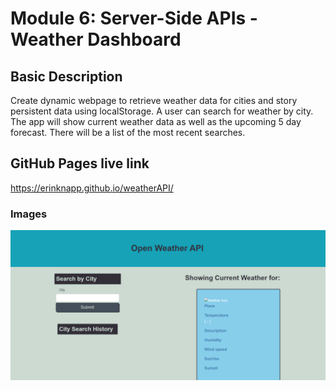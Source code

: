 # Module 6: Server-Side APIs - Weather Dashboard

## Basic Description
Create dynamic webpage to retrieve weather data for cities and story persistent data using localStorage. A user can search for weather by city. The app will show current weather data as well as the upcoming 5 day forecast. There will be a list of the most recent searches.

## GitHub Pages live link
https://erinknapp.github.io/weatherAPI/

### Images

![Weather App Screenshot](https://github.com/erinknapp/weatherAPI/blob/develop/assets/images/openweatherscreenshot.PNG)


